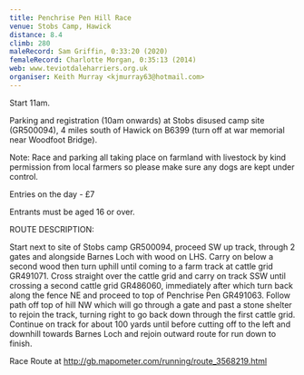 ```yaml
---
title: Penchrise Pen Hill Race
venue: Stobs Camp, Hawick
distance: 8.4
climb: 280
maleRecord: Sam Griffin, 0:33:20 (2020)
femaleRecord: Charlotte Morgan, 0:35:13 (2014)
web: www.teviotdaleharriers.org.uk
organiser: Keith Murray <kjmurray63@hotmail.com>
---
```


Start 11am.

Parking and registration (10am onwards) at Stobs disused camp site
(GR500094), 4 miles south of Hawick on B6399 (turn off at war memorial
near Woodfoot Bridge).

Note: Race and parking all taking place on farmland with livestock by
kind permission from local farmers so please make sure any dogs are
kept under control.

Entries on the day - £7

Entrants must be aged 16 or over.

ROUTE DESCRIPTION:

Start next to site of Stobs camp GR500094, proceed SW up track,
through 2 gates and alongside Barnes Loch with wood on LHS. Carry on
below a second wood then turn uphill until coming to a farm track at
cattle grid GR491071. Cross straight over the cattle grid and carry on
track SSW until crossing a second cattle grid GR486060, immediately
after which turn back along the fence NE and proceed to top of
Penchrise Pen GR491063. Follow path off top of hill NW which will go
through a gate and past a stone shelter to rejoin the track, turning
right to go back down through the first cattle grid. Continue on track
for about 100 yards until before cutting off to the left and downhill
towards Barnes Loch and rejoin outward route for run down to finish.

Race Route at http://gb.mapometer.com/running/route_3568219.html
